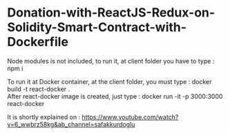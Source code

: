 # Donation-with-ReactJS-Redux-on-Solidity-Smart-Contract-with-Dockerfile

Node modules is not included, to run it, at client folder you have to type : npm i 

To run it at Docker container, at the client folder, you must type : 
docker build -t react-docker .    
After react-docker image is created, just type :
docker run -it -p 3000:3000 react-docker

It is shortly explained on : https://www.youtube.com/watch?v=6_wwbrz58kg&ab_channel=safakkurdoglu
